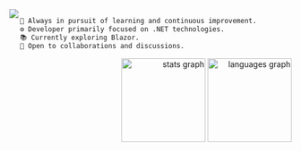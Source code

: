 <img align="left" src="https://github.com/guillaC/guillaC/assets/6315083/e7e2d089-dd1f-420c-aba9-bba8c24b9c4c"/>

```diff
🌱 Always in pursuit of learning and continuous improvement.
⚙️ Developer primarily focused on .NET technologies.
📚 Currently exploring Blazor.
🤝 Open to collaborations and discussions.
```

<div align="right">
  <img src="https://github-readme-stats.vercel.app/api?username=guillaC&hide_title=false&hide_rank=false&show_icons=true&include_all_commits=true&count_private=true&disable_animations=false&theme=dracula&locale=en&hide_border=false&order=1" height="150" alt="stats graph"  />
  <img src="https://github-readme-stats.vercel.app/api/top-langs?username=guillaC&locale=en&hide_title=false&layout=compact&card_width=320&langs_count=5&theme=dracula&hide_border=false&order=2" height="150" alt="languages graph"  />
</div>
